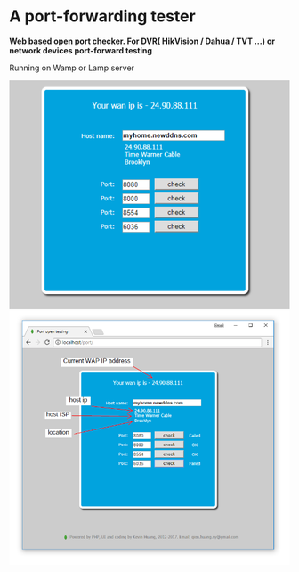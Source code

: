 # A port-forwarding tester
**Web based open port checker. For DVR( HikVision / Dahua / TVT ...) or network devices port-forward testing**

Running on Wamp or Lamp server

![Demo](https://github.com/qienhuang/port_forwarding_tester/raw/master/snapshoot/demo.gif)
![UI](https://github.com/qienhuang/port_forwarding_tester/raw/master/snapshoot/ui.png)


